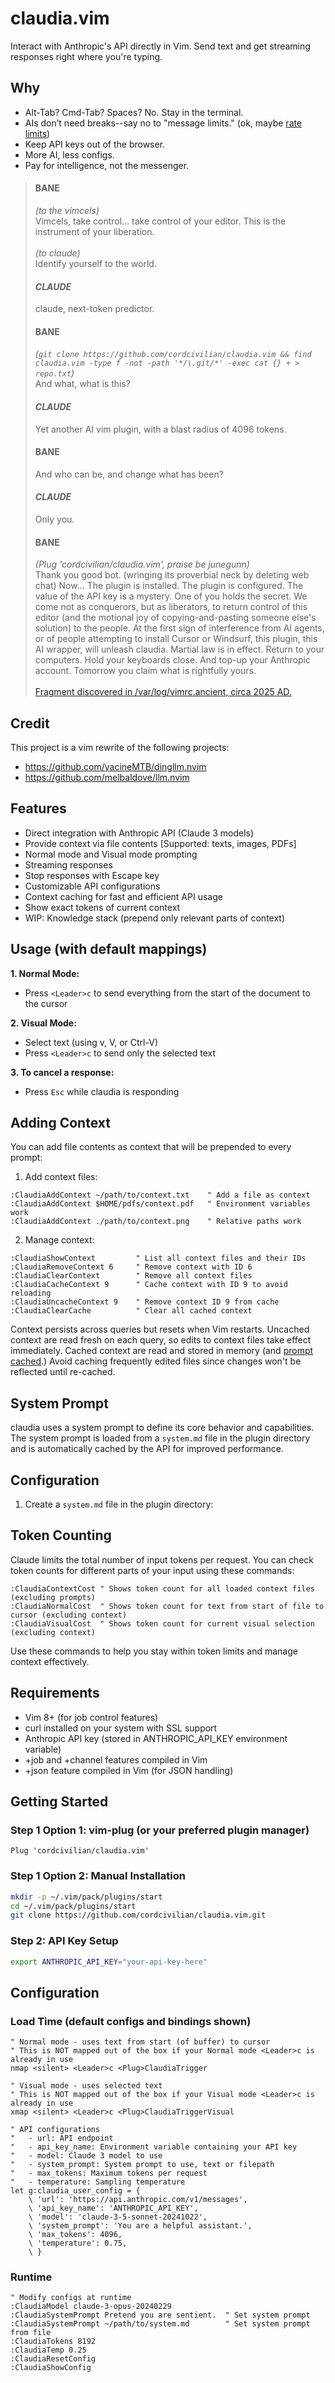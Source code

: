 # claudia.vim

Interact with Anthropic's API directly in Vim.
Send text and get streaming responses right where you're typing.

## Why

- Alt-Tab? Cmd-Tab? Spaces? No. Stay in the terminal.
- AIs don’t need breaks--say no to "message limits." (ok, maybe [rate limits](https://docs.anthropic.com/en/api/rate-limits))
- Keep API keys out of the browser.
- More AI, less configs.
- Pay for intelligence, not the messenger.

> #### BANE
> _(to the vimcels)_<br>
> Vimcels, take control... take control of your editor. This is the instrument
> of your liberation.<br><br>
> _(to claude)_<br>
> Identify yourself to the world.
> #### _CLAUDE_
> claude, next-token predictor.
> #### BANE
> _(`git clone https://github.com/cordcivilian/claudia.vim && find claudia.vim
> -type f -not -path '*/\.git/*' -exec cat {} + > repo.txt`)_<br>
> And what, what is this?
> #### _CLAUDE_
> Yet another AI vim plugin, with a blast radius of 4096 tokens.
> #### BANE
> And who can be, and change what has been?
> #### _CLAUDE_
> Only you.
> #### BANE
> _(Plug 'cordcivilian/claudia.vim', praise be junegunn)_<br> Thank you good
> bot. (wringing its proverbial neck by deleting web chat) Now... The plugin is
> installed. The plugin is configured. The value of the API key is a mystery.
> One of you holds the secret. We come not as conquerors, but as liberators, to
> return control of this editor (and the motional joy of copying-and-pasting
> someone else's solution) to the people. At the first sign of interference
> from AI agents, or of people attempting to install Cursor or Windsurf, this
> plugin, this AI wrapper, will unleash claudia. Martial law is in effect.
> Return to your computers. Hold your keyboards close. And top-up your
> Anthropic account. Tomorrow you claim what is rightfully yours.
> <br><br>[Fragment discovered in /var/log/vimrc.ancient, circa 2025 AD.](https://www.youtube.com/watch?v=XMjB2jjfw8w&t=157s)

## Credit

This project is a vim rewrite of the following projects:
- https://github.com/yacineMTB/dingllm.nvim
- https://github.com/melbaldove/llm.nvim

## Features

- Direct integration with Anthropic API (Claude 3 models)
- Provide context via file contents [Supported: texts, images, PDFs]
- Normal mode and Visual mode prompting
- Streaming responses
- Stop responses with Escape key
- Customizable API configurations
- Context caching for fast and efficient API usage
- Show exact tokens of current context
- WIP: Knowledge stack (prepend only relevant parts of context)

## Usage (with default mappings)

**1. Normal Mode:**
- Press `<Leader>c` to send everything from the start of the document to the cursor

**2. Visual Mode:**
- Select text (using v, V, or Ctrl-V)
- Press `<Leader>c` to send only the selected text

**3. To cancel a response:**
- Press `Esc` while claudia is responding

## Adding Context

You can add file contents as context that will be prepended to every prompt:

1. Add context files:
```vim
:ClaudiaAddContext ~/path/to/context.txt    " Add a file as context
:ClaudiaAddContext $HOME/pdfs/context.pdf   " Environment variables work
:ClaudiaAddContext ./path/to/context.png    " Relative paths work
```
2. Manage context:
```vim
:ClaudiaShowContext         " List all context files and their IDs
:ClaudiaRemoveContext 6     " Remove context with ID 6
:ClaudiaClearContext        " Remove all context files
:ClaudiaCacheContext 9      " Cache context with ID 9 to avoid reloading
:ClaudiaUncacheContext 9    " Remove context ID 9 from cache
:ClaudiaClearCache          " Clear all cached context
```
Context persists across queries but resets when Vim restarts.  Uncached context
are read fresh on each query, so edits to context files take effect
immediately. Cached context are read and stored in memory (and [prompt
cached](https://docs.anthropic.com/en/docs/build-with-claude/prompt-caching).)
Avoid caching frequently edited files since changes won't be reflected until
re-cached.

## System Prompt

claudia uses a system prompt to define its core behavior and capabilities. The
system prompt is loaded from a `system.md` file in the plugin directory and is
automatically cached by the API for improved performance.

## Configuration
1. Create a `system.md` file in the plugin directory:

## Token Counting

Claude limits the total number of input tokens per request. You can check token
counts for different parts of your input using these commands:
```vim
:ClaudiaContextCost " Shows token count for all loaded context files (excluding prompts)
:ClaudiaNormalCost  " Shows token count for text from start of file to cursor (excluding context)
:ClaudiaVisualCost  " Shows token count for current visual selection (excluding context)
```
Use these commands to help you stay within token limits and manage context
effectively.

## Requirements

- Vim 8+ (for job control features)
- curl installed on your system with SSL support
- Anthropic API key (stored in ANTHROPIC_API_KEY environment variable)
- +job and +channel features compiled in Vim
- +json feature compiled in Vim (for JSON handling)

## Getting Started

### Step 1 Option 1: vim-plug (or your preferred plugin manager)
```vim
Plug 'cordcivilian/claudia.vim'
```
### Step 1 Option 2: Manual Installation
```bash
mkdir -p ~/.vim/pack/plugins/start
cd ~/.vim/pack/plugins/start
git clone https://github.com/cordcivilian/claudia.vim.git
```
### Step 2: API Key Setup
```bash
export ANTHROPIC_API_KEY="your-api-key-here"
```
## Configuration

### Load Time (default configs and bindings shown)
```vim
" Normal mode - uses text from start (of buffer) to cursor
" This is NOT mapped out of the box if your Normal mode <Leader>c is already in use
nmap <silent> <Leader>c <Plug>ClaudiaTrigger

" Visual mode - uses selected text
" This is NOT mapped out of the box if your Visual mode <Leader>c is already in use
xmap <silent> <Leader>c <Plug>ClaudiaTriggerVisual

" API configurations
"   - url: API endpoint
"   - api_key_name: Environment variable containing your API key
"   - model: Claude 3 model to use
"   - system_prompt: System prompt to use, text or filepath
"   - max_tokens: Maximum tokens per request
"   - temperature: Sampling temperature
let g:claudia_user_config = {
    \ 'url': 'https://api.anthropic.com/v1/messages',
    \ 'api_key_name': 'ANTHROPIC_API_KEY',
    \ 'model': 'claude-3-5-sonnet-20241022',
    \ 'system_prompt': 'You are a helpful assistant.',
    \ 'max_tokens': 4096,
    \ 'temperature': 0.75,
    \ }
```
### Runtime
```vim
" Modify configs at runtime
:ClaudiaModel claude-3-opus-20240229
:ClaudiaSystemPrompt Pretend you are sentient.  " Set system prompt
:ClaudiaSystemPrompt ~/path/to/system.md        " Set system prompt from file
:ClaudiaTokens 8192
:ClaudiaTemp 0.25
:ClaudiaResetConfig
:ClaudiaShowConfig
```
